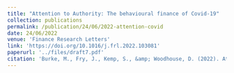 ```yaml
---
title: "Attention to Authority: The behavioural finance of Covid-19"
collection: publications
permalink: /publication/24/06/2022-attention-covid
date: 24/06/2022
venue: 'Finance Research Letters'
link: 'https://doi.org/10.1016/j.frl.2022.103081'
paperurl: '../files/draft7.pdf'
citation: 'Burke, M., Fry, J., Kemp, S., &amp; Woodhouse, D. (2022). Attention to Authority: The behavioural finance of Covid-19. Finance Research Letters. 103081'
---
```


